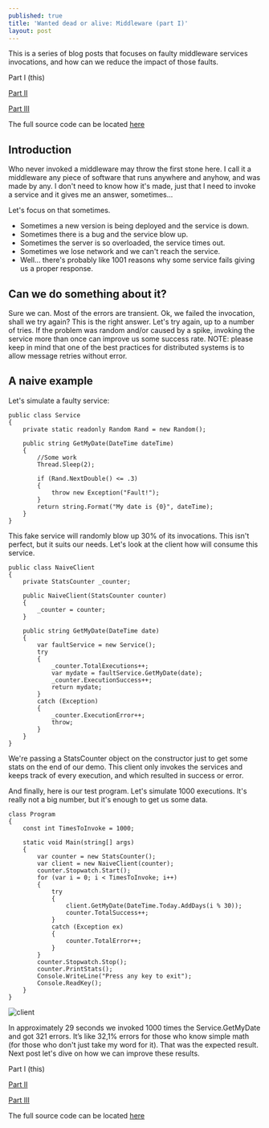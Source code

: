 ```yaml
---
published: true
title: 'Wanted dead or alive: Middleware (part I)'
layout: post
---
```


This is a series of blog posts that focuses on faulty middleware services invocations, and how can we reduce the impact of those faults.
 
Part I (this)
 
[Part II](http://www.kspace.pt/posts/wanted-dead-or-alive-middleware-part-ii/)
 
[Part III](http://www.kspace.pt/posts/wanted-dead-or-alive-middleware-part-iii/)
 
The full source code can be located [here](https://github.com/kappy/FaultyMiddleware)


## Introduction

Who never invoked a middleware may throw the first stone here.
I call it a middleware any piece of software that runs anywhere and anyhow, and was made by any. I don't need to know how it's made, just that I need to invoke a service and it gives me an answer, sometimes...

Let's focus on that sometimes.

- Sometimes a new version is being deployed and the service is down.
- Sometimes there is a bug and the service blow up.
- Sometimes the server is so overloaded, the service times out.
- Sometimes we lose network and we can't reach the service.
- Well... there's probably like 1001 reasons why some service fails giving us a proper response.

## Can we do something about it?

Sure we can. Most of the errors are transient. Ok, we failed the invocation, shall we try again?
This is the right answer. Let's try again, up to a number of tries. If the problem was random and/or caused by a spike, invoking the service more than once can improve us some success rate.
NOTE: please keep in mind that one of the best practices for distributed systems is to allow message retries without error.

## A naive example

Let's simulate a faulty service:

    public class Service
    {
        private static readonly Random Rand = new Random();

        public string GetMyDate(DateTime dateTime)
        {
            //Some work
            Thread.Sleep(2);
            
            if (Rand.NextDouble() <= .3)
            {
                throw new Exception("Fault!");
            }
            return string.Format("My date is {0}", dateTime);
        }
    }

This fake service will randomly blow up 30% of its invocations. This isn't perfect, but it suits our needs.
Let's look at the client how will consume this service.

    public class NaiveClient
    {
        private StatsCounter _counter;

        public NaiveClient(StatsCounter counter)
        {
            _counter = counter;
        }

        public string GetMyDate(DateTime date)
        {
            var faultService = new Service();
            try
            {
                _counter.TotalExecutions++;
                var mydate = faultService.GetMyDate(date);
                _counter.ExecutionSuccess++;
                return mydate;
            }
            catch (Exception)
            {                
                _counter.ExecutionError++;
                throw;
            }
        }
    }

We're passing a StatsCounter object on the constructor just to get some stats on the end of our demo. This client only invokes the services and keeps track of every execution, and which resulted in success or error.

And finally, here is our test program. Let's simulate 1000 executions. It's really not a big number, but it's enough to get us some data.

    class Program
    {
        const int TimesToInvoke = 1000;

        static void Main(string[] args)
        {
            var counter = new StatsCounter();
            var client = new NaiveClient(counter);
            counter.Stopwatch.Start();
            for (var i = 0; i < TimesToInvoke; i++)
            {
                try
                {
                    client.GetMyDate(DateTime.Today.AddDays(i % 30));
                    counter.TotalSuccess++;
                }
                catch (Exception ex)
                {
                    counter.TotalError++;
                }
            }
            counter.Stopwatch.Stop();
            counter.PrintStats();
            Console.WriteLine("Press any key to exit");
            Console.ReadKey();
        }
    }


![client](http://www.kspace.pt/images/blog/interceptor_I_zps9foj5eko.PNG)

In approximately 29 seconds we invoked 1000 times the Service.GetMyDate and got 321 errors. It’s like 32,1% errors for those who know simple math (for those who don't just take my word for it). That was the expected result. Next post let's dive on how we can improve these results.


Part I (this)
 
[Part II](http://www.kspace.pt/posts/wanted-dead-or-alive-middleware-part-ii/)
 
[Part III](http://www.kspace.pt/posts/wanted-dead-or-alive-middleware-part-iii/)
 
The full source code can be located [here](https://github.com/kappy/FaultyMiddleware)
